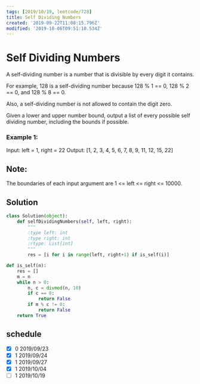 ```yaml
---
tags: [2019/10/19, leetcode/728]
title: Self Dividing Numbers
created: '2019-09-22T11:08:15.796Z'
modified: '2019-10-06T09:51:10.534Z'
---
```


# Self Dividing Numbers

A self-dividing number is a number that is divisible by every digit it contains.

For example, 128 is a self-dividing number because 128 % 1 == 0, 128 % 2 == 0, and 128 % 8 == 0.

Also, a self-dividing number is not allowed to contain the digit zero.

Given a lower and upper number bound, output a list of every possible self dividing number, including the bounds if possible.

### Example 1:
Input:
left = 1, right = 22
Output: [1, 2, 3, 4, 5, 6, 7, 8, 9, 11, 12, 15, 22]

## Note:

The boundaries of each input argument are 1 <= left <= right <= 10000.

## Solution

```python
class Solution(object):
    def selfDividingNumbers(self, left, right):
        """
        :type left: int
        :type right: int
        :rtype: List[int]
        """
        res = [i for i in range(left, right+1) if is_self(i)]

def is_self(n):
    res = []
    m = n
    while n > 0:
        n, c = divmod(n, 10)
        if c == 0:
            return False
        if m % c != 0:
            return False
    return True
```


## schedule

* [x] 0 2019/09/23
* [x] 1 2019/09/24
* [x] 1 2019/09/27
* [x] 1 2019/10/04
* [ ] 1 2019/10/19
